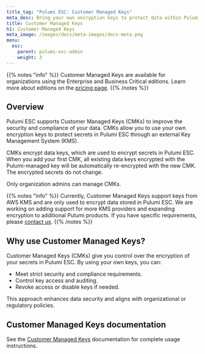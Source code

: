```yaml
---
title_tag: "Pulumi ESC: Customer Managed Keys"
meta_desc: Bring your own encryption keys to protect data within Pulumi Cloud for enhanced security and compliance.
title: Customer Managed Keys
h1: Customer Managed Keys
meta_image: /images/docs/meta-images/docs-meta.png
menu:
  esc:
    parent: pulumi-esc-admin
    weight: 3
---
```


{{% notes "info" %}}
Customer Managed Keys are available for organizations using the Enterprise and Business Critical editions.
Learn more about editions on the [pricing page](/pricing/).
{{% /notes %}}

## Overview

Pulumi ESC supports Customer Managed Keys (CMKs) to improve the security and compliance of your data. CMKs allow you
to use your own encryption keys to protect secrets in Pulumi ESC through an external
Key Management System (KMS).

CMKs encrypt data keys, which are used to encrypt secrets in Pulumi ESC. When you add your first CMK, all
existing data keys encrypted with the Pulumi-managed key will be automatically re-encrypted with the new CMK. The
encrypted secrets do not change.

Only organization admins can manage CMKs.

{{% notes "info" %}}
Currently, Customer Managed Keys support keys from AWS KMS and are only used to encrypt data stored in Pulumi ESC.
We are working on adding support for more KMS providers and expanding encryption to additional Pulumi products. If you
have specific requirements, please [contact us](/contact/).
{{% /notes %}}

## Why use Customer Managed Keys?

Customer Managed Keys (CMKs) give you control over the encryption of your secrets in Pulumi ESC. By using your
own keys, you can:

- Meet strict security and compliance requirements.
- Control key access and auditing.
- Revoke access or disable keys if needed.

This approach enhances data security and aligns with organizational or regulatory policies.

## Customer Managed Keys documentation

See the [Customer Managed Keys](/docs/pulumi-cloud/admin/customer-managed-keys/) documentation for complete usage
instructions.
